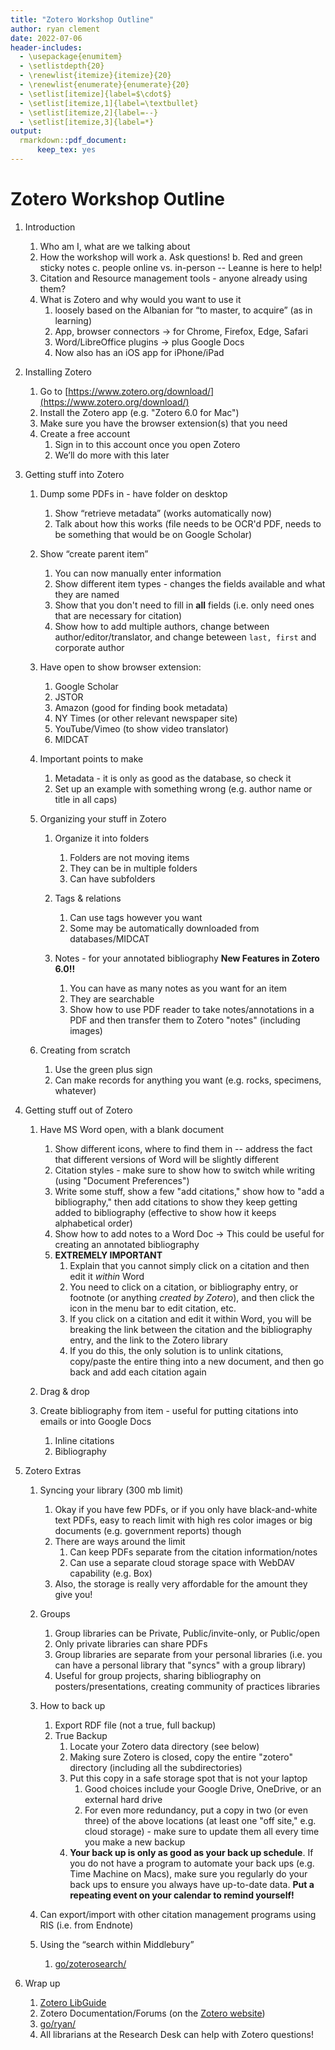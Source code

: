 ```yaml
---
title: "Zotero Workshop Outline"
author: ryan clement
date: 2022-07-06
header-includes:
  - \usepackage{enumitem}
  - \setlistdepth{20}
  - \renewlist{itemize}{itemize}{20}
  - \renewlist{enumerate}{enumerate}{20}
  - \setlist[itemize]{label=$\cdot$}
  - \setlist[itemize,1]{label=\textbullet}
  - \setlist[itemize,2]{label=--}
  - \setlist[itemize,3]{label=*}
output:
  rmarkdown::pdf_document:
      keep_tex: yes
---
```


# Zotero Workshop Outline
  
1. Introduction
    1. Who am I, what are we talking about
    2. How the workshop will work
        a. Ask questions!
        b. Red and green sticky notes
        c. people online vs. in-person -- Leanne is here to help!
    3. Citation and Resource management tools - anyone already using them?
    4. What is Zotero and why would you want to use it
        1. loosely based on the Albanian for “to master, to acquire” (as in learning)
        2. App, browser connectors -> for Chrome, Firefox, Edge, Safari
        3. Word/LibreOffice plugins -> plus Google Docs
        4. Now also has an iOS app for iPhone/iPad

2. Installing Zotero
    1. Go to [https://www.zotero.org/download/](https://www.zotero.org/download/)
    2. Install the Zotero app (e.g. "Zotero 6.0 for Mac") 
    3. Make sure you have the browser extension(s) that you need
    4. Create a free account
        1. Sign in to this account once you open Zotero
        2. We’ll do more with this later

3. Getting stuff into Zotero
    1. Dump some PDFs in - have folder on desktop
        1. Show “retrieve metadata” (works automatically now)
        2. Talk about how this works (file needs to be OCR'd PDF, needs to be something that would be on Google Scholar)

    2. Show “create parent item”
        1. You can now manually enter information
        2. Show different item types - changes the fields available and what they are named
        3. Show that you don't need to fill in **all** fields (i.e. only need ones that are necessary for citation)
        4. Show how to add multiple authors, change between author/editor/translator, and change beteween `last, first` and corporate author

    3. Have open to show browser extension:
        1. Google Scholar
        2. JSTOR
        3. Amazon (good for finding book metadata)
        4. NY Times (or other relevant newspaper site)
        5. YouTube/Vimeo (to show video translator) 
        6. MIDCAT

    4. Important points to make
        1. Metadata - it is only as good as the database, so check it
        2. Set up an example with something wrong (e.g. author name or title in all caps)

    3. Organizing your stuff in Zotero
        1. Organize it into folders
            1. Folders are not moving items
            2. They can be in multiple folders
            3. Can have subfolders 
        
        2. Tags & relations
            1. Can use tags however you want
            2. Some may be automatically downloaded from databases/MIDCAT

        3. Notes - for your annotated bibliography **New Features in Zotero 6.0!!**
            1. You can have as many notes as you want for an item
            2. They are searchable
            3. Show how to use PDF reader to take notes/annotations in a PDF and then transfer them to Zotero "notes" (including images)

    4. Creating from scratch
        1. Use the green plus sign
        2. Can make records for anything you want (e.g. rocks, specimens, whatever)

4. Getting stuff out of Zotero
    1. Have MS Word open, with a blank document
        1. Show different icons, where to find them in -- address the fact that different versions of Word will be slightly different
        2. Citation styles - make sure to show how to switch while writing (using "Document Preferences")
        3. Write some stuff, show a few "add citations," show how to "add a bibliography," then add citations to show they keep getting added to bibliography (effective to show how it keeps alphabetical order)
        4. Show how to add notes to a Word Doc -> This could be useful for creating an annotated bibliography
        4. **EXTREMELY IMPORTANT**
            1. Explain that you cannot simply click on a citation and then edit it *within* Word 
            2. You need to click on a citation, or bibliography entry, or footnote (or anything *created by Zotero*), and then click the icon in the menu bar to edit citation, etc.
            3. If you click on a citation and edit it within Word, you will be breaking the link between the citation and the bibliography entry, and the link to the Zotero library
            4. If you do this, the only solution is to unlink citations, copy/paste the entire thing into a new document, and then go back and add each citation again

    2. Drag & drop

    3. Create bibliography from item - useful for putting citations into emails or into Google Docs 
        1. Inline citations
        2. Bibliography

5. Zotero Extras
    1. Syncing your library (300 mb limit)
        1. Okay if you have few PDFs, or if you only have black-and-white text PDFs, easy to reach limit with high res color images or big documents (e.g. government reports) though
        2. There are ways around the limit
            1. Can keep PDFs separate from the citation information/notes
            2. Can use a separate cloud storage space with WebDAV capability (e.g. Box)
        3. Also, the storage is really very affordable for the amount they give you!

    2. Groups
        1. Group libraries can be Private, Public/invite-only, or Public/open
        2. Only private libraries can share PDFs
        3. Group libraries are separate from your personal libraries (i.e. you can have a personal library that "syncs" with a group library)
        4. Useful for group projects, sharing bibliography on posters/presentations, creating community of practices libraries

    3. How to back up
        1. Export RDF file (not a true, full backup)
        2. True Backup
            1. Locate your Zotero data directory (see below)
            2. Making sure Zotero is closed, copy the entire "zotero" directory (including all the subdirectories)
            3. Put this copy in a safe storage spot that is not your laptop
                1. Good choices include your Google Drive, OneDrive, or an external hard drive
                2. For even more redundancy, put a copy in two (or even three) of the above locations (at least one "off site," e.g. cloud storage) - make sure to update them all every time you make a new backup
            4. **Your back up is only as good as your back up schedule**. If you do not have a program to automate your back ups (e.g. Time Machine on Macs), make sure you regularly do your back ups to ensure you always have up-to-date data. **Put a repeating event on your calendar to remind yourself!**

    4. Can export/import with other citation management programs using RIS (i.e. from Endnote)

    5. Using the “search within Middlebury”
        1. [go/zoterosearch/](http://go.middlebury.edu/zoterosearch)

6. Wrap up
    1. [Zotero LibGuide](http://go.middlebury.edu/zotero)
    2. Zotero Documentation/Forums (on the [Zotero website](https://www.zotero.org))
    3. [go/ryan/](http://go.middlebury.edu/ryan)
    4. All librarians at the Research Desk can help with Zotero questions!
